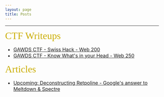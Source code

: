 ```yaml
---
layout: page
title: Posts
---
```


* * *

<div style="font-size: 2rem;font-family: 'EB Garamond', serif;color: #caad00;">CTF Writeups </div> 
<p>
  <ul style="font-size: 1rem">
  <li><a href="/2018/01/21/gawds-ctf-swisshawk.html">GAWDS CTF - Swiss Hack - Web 200</a></li>
  <li><a href="/2018/01/28/gawds-ctf-know-whats-in-your-head.html">GAWDS CTF - Know What's in your Head - Web 250</a></li>
</ul>
</p>

<div style="font-size: 2rem;font-family: 'EB Garamond', serif;color: #caad00;">Articles</div>
  
<p>
  <ul style="font-size: 1rem">
  <li><a href="/">Upcoming: Deconstructing Retpoline - Google's answer to Meltdown & Spectre</a></li>
</ul>
</p>
